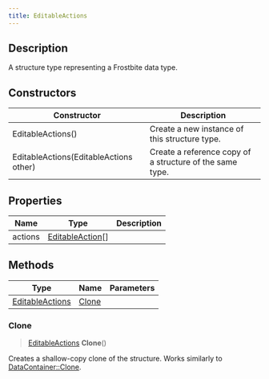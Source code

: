 ```yaml
---
title: EditableActions
---
```

## Description

A structure type representing a Frostbite data type.

## Constructors

| Constructor                            | Description                                              |
| -------------------------------------- | -------------------------------------------------------- |
| EditableActions()                      | Create a new instance of this structure type.            |
| EditableActions(EditableActions other) | Create a reference copy of a structure of the same type. |

## Properties

| Name    | Type                                 | Description |
| ------- | ------------------------------------ | ----------- |
| actions | [EditableAction](/vext/ref/fb/editableaction/)\[\] |             |

## Methods

| Type                               | Name            | Parameters |
| ---------------------------------- | --------------- | ---------- |
| [EditableActions](/vext/ref/fb/editableactions/) | [Clone](#clone) |            |

### Clone

> [EditableActions](/vext/ref/fb/editableactions/) **Clone**()

Creates a shallow-copy clone of the structure. Works similarly to [DataContainer::Clone](/vext/ref/shared/class/datacontainer#clone).
